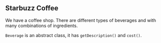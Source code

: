 Starbuzz Coffee
---------------

We have a coffee shop. There are different types of beverages and with many combinations of ingredients.

`Beverage` is an abstract class, it has `getDescription()` and `cost()`. 